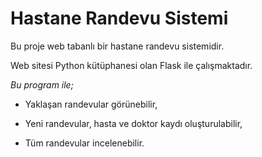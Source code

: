 # Hastane Randevu Sistemi

Bu proje web tabanlı bir hastane randevu sistemidir.

Web sitesi Python kütüphanesi olan Flask ile çalışmaktadır.

*Bu program ile;*

- Yaklaşan randevular görünebilir,

- Yeni randevular, hasta ve doktor kaydı oluşturulabilir,

- Tüm randevular incelenebilir.